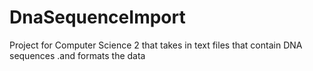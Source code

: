 # DnaSequenceImport
Project for Computer Science 2 that takes in text files that contain DNA sequences .and formats the data
